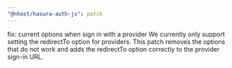 ```yaml
---
"@nhost/hasura-auth-js": patch
---
```


fix: current options when sign in with a provider
We currently only support setting the redirectTo option for providers.
This patch removes the options that do not work and adds the redirectTo option correctly to the provider sign-in URL.

